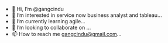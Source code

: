 - 👋 Hi, I’m @gangcindu
- 👀 I’m interested in service now business analyst and tableau...
- 🌱 I’m currently learning agile...
- 💞️ I’m looking to collaborate on ...
- 📫 How to reach me gangcindu@gmail.com...

<!---
gangcindu/gangcindu is a ✨ special ✨ repository because its `README.md` (this file) appears on your GitHub profile.
You can click the Preview link to take a look at your changes.
--->
